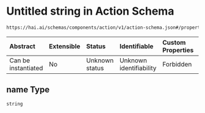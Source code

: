 # Untitled string in Action Schema

```txt
https://hai.ai/schemas/components/action/v1/action-schema.json#/properties/name
```



| Abstract            | Extensible | Status         | Identifiable            | Custom Properties | Additional Properties | Access Restrictions | Defined In                                                                                                                    |
| :------------------ | :--------- | :------------- | :---------------------- | :---------------- | :-------------------- | :------------------ | :---------------------------------------------------------------------------------------------------------------------------- |
| Can be instantiated | No         | Unknown status | Unknown identifiability | Forbidden         | Allowed               | none                | [action.schema.json\*](../../https:/hai.ai/schemas/=./schemas/components/action/v1/action.schema.json "open original schema") |

## name Type

`string`
